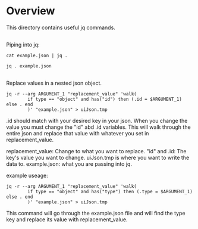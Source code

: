 # Overview

This directory contains useful jq commands.

##
Piping into jq:
```
cat example.json | jq .
```
```
jq . example.json
```

##
Replace values in a nested json object.
```
jq -r --arg ARGUMENT_1 "replacement_value" 'walk( 
        if type == "object" and has("id") then (.id = $ARGUMENT_1) else . end
        )' "example.json" > uiJson.tmp
```

.id should match with your desired key in your json. When you change the value you must change the "id" abd .id variables. This will walk through the entire json and replace that value with whatever you set in replacement_value.

replacement_value: Change to what you want to replace.
"id" and .id: The key's value you want to change.
uiJson.tmp is where you want to write the data to.
example.json: what you are passing into jq.


example useage:
```
jq -r --arg ARGUMENT_1 "replacement_value" 'walk( 
        if type == "object" and has("type") then (.type = $ARGUMENT_1) else . end
        )' "example.json" > uiJson.tmp
```
This command will go through the example.json file and will find the type key and replace its value with replacement_value.
